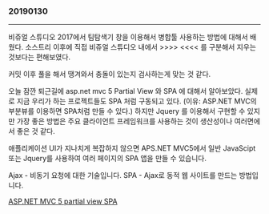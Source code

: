 ### 20190130
---

비쥬얼 스튜디오 2017에서 팀탐색기 창을 이용해서 병합툴 사용하는 방법에 대해서 배웠다.
소스트리 이후에 직접 비쥬얼 스튜디오 내에서 >>>> <<<< 를 구분해서 지우는 것보다는 편해보였다.

커밋 이후 풀을 해서 땡겨와서 충돌이 있는지 검사하는게 맞는 것 같다.

오늘 잠깐 퇴근길에 asp.net mvc 5 Partial View 와 SPA 에 대해서 알아보았다.
실제로 지금 우리가 하는 프로젝트들도 SPA 처럼 구동되고 있다. (이유: ASP.NET MVC의 부분뷰를 이용하면 SPA처럼 만들 수 있다.)
하지만 Jquery 를 이용해서 구현할 수 있지만 가장 좋은 방법은 주요 클라이언트 프레임워크를 사용하는 것이 생산성이나 여러면에서 좋은 것 같다.

애플리케이션 UI가 지나치게 복잡하지 않으면 APS.NET MVC5에서 일반 JavaScipt 또는 Jquery를 사용하여 여러 페이지의 SPA 앱을 만들 수 있습니다.

Ajax - 비동기 요청에 대한 기술입니다.
SPA - Ajax로 동적 웹 사이트를 만드는 방법입니다.

[ASP.NET MVC 5 partial view SPA](https://visualstudiomagazine.com/articles/2015/07/01/simplifying-single-page-applications.aspx)